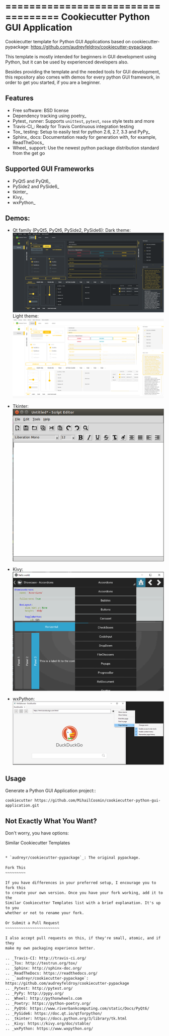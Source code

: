 ===================================
Cookiecutter Python GUI Application
===================================

Cookiecutter template for Python GUI Applications based on cookiecutter-pypackage: https://github.com/audreyfeldroy/cookiecutter-pypackage.

This template is mostly intended for beginners in GUI development using Python, but it can be used by experienced developers also.

Besides providing the template and the needed tools for GUI development, this repository also comes with demos for every python GUI framework, in order to get you started, if you are a beginner.

Features
-----
* Free software: BSD license
* Dependency tracking using poetry_
* Pytest_ runner: Supports `unittest`, `pytest`, `nose` style tests and more
* Travis-CI_: Ready for Travis Continuous integration testing
* Tox_ testing: Setup to easily test for python 2.6, 2.7, 3.3 and PyPy_
* Sphinx_ docs: Documentation ready for generation with, for example, ReadTheDocs_
* Wheel_ support: Use the newest python package distribution standard from the get go


Supported GUI Frameworks
-----
* PyQt5 and PyQt6_
* PySide2 and PySide6_
* tkinter_
* Kivy_
* wxPython_

Demos:
-----
* Qt family (PyQt5, PyQt6, PySide2, PySide6):
Dark theme:
![dark](https://github.com/UN-GCPDS/qt-material/raw/master/docs/source/notebooks/_images/dark.gif)
Light theme:
![light](https://github.com/UN-GCPDS/qt-material/raw/master/docs/source/notebooks/_images/light.gif)

* Tkinter:
![Text Editor]({{cookiecutter.project_slug}}\demo\tkinter_\text-editor.png)

* Kivy:
![Kivy]({{cookiecutter.project_slug}}\demo\kivy_\sample.gif)

* wxPython:
![Web Browser]({{cookiecutter.project_slug}}\demo\wxPython_\demo.gif)

Usage
-----

Generate a Python GUI Application project::

    cookiecutter https://github.com/MihailCosmin/cookiecutter-python-gui-application.git

Not Exactly What You Want?
--------------------------

Don't worry, you have options:

Similar Cookiecutter Templates
~~~~~~~~~~~~~~~~~~~~~~~~~~~~~~

* `audreyr/cookiecutter-pypackage`_: The original pypackage.

Fork This
~~~~~~~~~

If you have differences in your preferred setup, I encourage you to fork this
to create your own version. Once you have your fork working, add it to the
Similar Cookiecutter Templates list with a brief explanation. It's up to you
whether or not to rename your fork.

Or Submit a Pull Request
~~~~~~~~~~~~~~~~~~~~~~~~

I also accept pull requests on this, if they're small, atomic, and if they
make my own packaging experience better.

.. _Travis-CI: http://travis-ci.org/
.. _Tox: http://testrun.org/tox/
.. _Sphinx: http://sphinx-doc.org/
.. _ReadTheDocs: https://readthedocs.org/
.. _`audreyr/cookiecutter-pypackage`: https://github.com/audreyfeldroy/cookiecutter-pypackage
.. _Pytest: http://pytest.org/
.. _PyPy: http://pypy.org/
.. _Wheel: http://pythonwheels.com
.. _Poetry: https://python-poetry.org/
.. _PyQt6: https://www.riverbankcomputing.com/static/Docs/PyQt6/
.. _PySide6: https://doc.qt.io/qtforpython/
.. _tkinter: https://docs.python.org/3/library/tk.html
.. _Kivy: https://kivy.org/doc/stable/
.. _wxPython: https://www.wxpython.org/